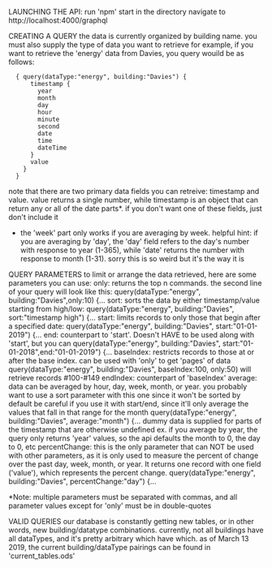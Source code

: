 LAUNCHING THE API:
  run 'npm' start in the directory
  navigate to http://localhost:4000/graphql
  
CREATING A QUERY
  the data is currently organized by building name. you must also supply the type of data you want to retrieve
  for example, if you want to retrieve the 'energy' data from Davies, you query wouild be as follows:

      { query(dataType:"energy", building:"Davies") {
          timestamp {
            year
            month
            day
            hour
            minute
            second
            date
            time
            dateTime
          }
          value
        }
      }
      
 note that there are two primary data fields you can retreive: timestamp and value. value returns a single number, 
   while timestamp is an object that can return any or all of the date parts*. if you don't want one of these fields, just don't include it
   * the 'week' part only works if you are averaging by week. 
   helpful hint: if you are averaging by 'day', the 'day' field refers to the day's number with response to year (1-365), while 'date' returns the number with response to month (1-31). sorry this is so weird but it's the way it is
   
QUERY PARAMETERS
  to limit or arrange the data retrieved, here are some parameters you can use:
    only: returns the top n commands. the second line of your query will look like this:
      query(dataType:"energy", building:"Davies",only:10) {...
    sort: sorts the data by either timestamp/value starting from high/low:
      query(dataType:"energy", building:"Davies", sort:"timestamp high") {...
    start: limits records to only those that begin after a specified date:
      query(dataType:"energy", building:"Davies", start:"01-01-2019") {...
    end: counterpart to 'start'. Doesn't HAVE to be used along with 'start', but you can
      query(dataType:"energy", building:"Davies", start:"01-01-2018",end:"01-01-2019") {...
    baseIndex: restricts records to those at or after the base index. can be used with 'only' to get 'pages' of data
      query(dataType:"energy", building:"Davies", baseIndex:100, only:50) will retrieve records #100-#149
    endIndex: counterpart of 'baseIndex'
    average: data can be averaged by hour, day, week, month, or year. you probably want to use a sort parameter with this one since it won't be sorted by default
      be careful if you use it with start/end, since it'll only average the values that fall in that range for the month
      query(dataType:"energy", building:"Davies", average:"month") {...
      dummy data is supplied for parts of the timestamp that are otherwise undefined 
        ex. if you average by year, the query only returns 'year' values, so the api defaults the month to 0, the day to 0, etc
    percentChange: this is the only parameter that can NOT be used with other parameters, as it is only used to measure the percent of change over the 
      past day, week, month, or year. It returns one record with one field ('value'), which represents the percent change.
      query(dataType:"energy", building:"Davies", percentChange:"day") {...
 
 *Note: multiple parameters must be separated with commas, and all parameter values except for 'only' must be in double-quotes
 
 VALID QUERIES
   our database is constantly getting new tables, or in other words, new building/datatype combinations.
   currently, not all buildings have all dataTypes, and it's pretty arbitrary which have which.
   as of March 13 2019, the current building/dataType pairings can be found in 'current_tables.ods'